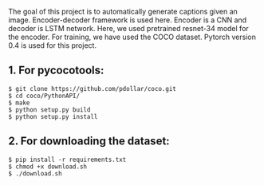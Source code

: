 The goal of this project is to automatically generate captions given an image. Encoder-decoder framework is used here. Encoder is a CNN and decoder is LSTM network. Here, we used pretrained resnet-34 model for the encoder. For training, we have used the COCO dataset. Pytorch version 0.4 is used for this project.
## 1. For pycocotools:
```
$ git clone https://github.com/pdollar/coco.git
$ cd coco/PythonAPI/
$ make
$ python setup.py build
$ python setup.py install
```
## 2. For downloading the dataset:
```
$ pip install -r requirements.txt
$ chmod +x download.sh
$ ./download.sh
```

